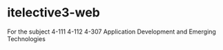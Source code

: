 # itelective3-web
For the subject 4-111 4-112 4-307 Application Development and Emerging Technologies
